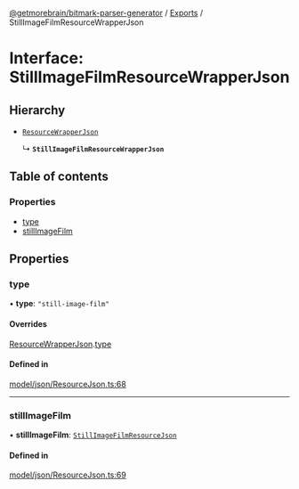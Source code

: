 [@getmorebrain/bitmark-parser-generator](../API.md) / [Exports](../modules.md) / StillImageFilmResourceWrapperJson

# Interface: StillImageFilmResourceWrapperJson

## Hierarchy

- [`ResourceWrapperJson`](ResourceWrapperJson.md)

  ↳ **`StillImageFilmResourceWrapperJson`**

## Table of contents

### Properties

- [type](StillImageFilmResourceWrapperJson.md#type)
- [stillImageFilm](StillImageFilmResourceWrapperJson.md#stillImageFilm)

## Properties

### type

• **type**: ``"still-image-film"``

#### Overrides

[ResourceWrapperJson](ResourceWrapperJson.md).[type](ResourceWrapperJson.md#type)

#### Defined in

[model/json/ResourceJson.ts:68](https://github.com/getMoreBrain/bitmark-parser-generator/blob/b82d7bf/src/model/json/ResourceJson.ts#L68)

___

### stillImageFilm

• **stillImageFilm**: [`StillImageFilmResourceJson`](StillImageFilmResourceJson.md)

#### Defined in

[model/json/ResourceJson.ts:69](https://github.com/getMoreBrain/bitmark-parser-generator/blob/b82d7bf/src/model/json/ResourceJson.ts#L69)
